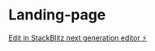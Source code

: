 # Landing-page

[Edit in StackBlitz next generation editor ⚡️](https://stackblitz.com/~/github.com/TOTAI-LAB/Landing-page)